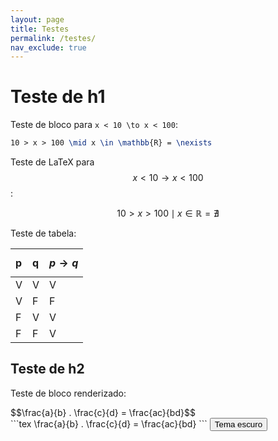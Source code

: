 ```yaml
---
layout: page
title: Testes
permalink: /testes/
nav_exclude: true
---
```


# Teste de h1

Teste de bloco para `x < 10 \to x < 100`:

```tex
10 > x > 100 \mid x \in \mathbb{R} = \nexists
```

Teste de LaTeX para $$x < 10 \to x < 100$$:

$$10 > x > 100 \mid x \in \mathbb{R} = \nexists$$

Teste de tabela:

| p | q | $$p \to q$$   |
|:--|:--|:--------------|
| V | V |       V       |
| V | F |       F       |
| F | V |       V       |
| F | F |       V       |

## Teste de h2

Teste de bloco renderizado:

<div class="code-example" markdown="1">
$$\frac{a}{b} . \frac{c}{d} = \frac{ac}{bd}$$
</div>
```tex
\frac{a}{b} . \frac{c}{d} = \frac{ac}{bd}
```
<button class="btn js-mudar-tema">Tema escuro</button>
